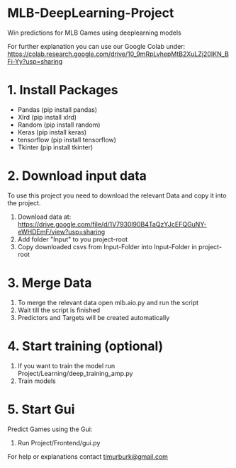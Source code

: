 # MLB-DeepLearning-Project
Win predictions for MLB Games using deeplearning models

For further explanation you can use our Google Colab under: https://colab.research.google.com/drive/10_9mRpLvhepMtB2XuLZj20IKN_BFi-Yy?usp=sharing

# **1. Install Packages**
* Pandas (pip install pandas)
* Xlrd (pip install xlrd)
* Random (pip install random)
* Keras (pip install keras)
* tensorflow (pip install tensorflow)
* Tkinter (pip install tkinter)

# **2. Download input data**
To use this project you need to download the relevant Data and copy it into the project.
1. Download data at: https://drive.google.com/file/d/1V7930l90B4TaQzYJcEFQGuNY-eWHDEmF/view?usp=sharing
2. Add folder "Input" to you project-root
3. Copy downloaded csvs from Input-Folder into Input-Folder in project-root

# **3. Merge Data**
1. To merge the relevant data open mlb.aio.py and run the script
2. Wait till the script is finished
3. Predictors and Targets will be created automatically

# **4. Start training (optional)**
1. If you want to train the model run Project/Learning/deep_training_amp.py
2. Train models
 
# **5. Start Gui**
Predict Games using the Gui:
1. Run Project/Frontend/gui.py

For help or explanations contact timurburk@gmail.com
